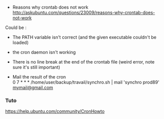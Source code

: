 * Reasons why crontab does not work    
http://askubuntu.com/questions/23009/reasons-why-crontab-does-not-work

Could be : 
* The PATH variable isn't correct (and the given executable couldn't be loaded)
* the cron daemon isn't working
* There is no line break at the end of the crontab file (weird error, note sure it's still important)

* Mail the result of the cron    
0 7 * * *  /home/user/backup/travail/synchro.sh | mail 'synchro prod89' mymail@gmail.com


### Tuto

https://help.ubuntu.com/community/CronHowto